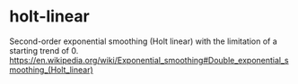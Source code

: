 # holt-linear

Second-order exponential smoothing (Holt linear) with the limitation of a starting trend of 0.
https://en.wikipedia.org/wiki/Exponential_smoothing#Double_exponential_smoothing_(Holt_linear)
